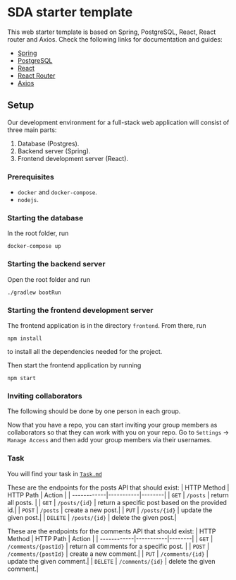 # SDA starter template

This web starter template is based on Spring, PostgreSQL, React, React router and Axios. Check the following links for documentation and guides:

- [Spring](https://spring.io/projects/spring-boot)
- [PostgreSQL](https://www.postgresql.org)
- [React](https://reactjs.org)
- [React Router](https://reacttraining.com/react-router/web/guides/quick-start)
- [Axios](https://github.com/axios/axios)

## Setup
Our development environment for a full-stack web application will consist of three main parts:

1. Database (Postgres).
2. Backend server (Spring).
3. Frontend development server (React).

### Prerequisites
- `docker` and `docker-compose`.
- `nodejs`.

### Starting the database
In the root folder, run
```
docker-compose up
```

### Starting the backend server
Open the root folder and run
```
./gradlew bootRun
```

### Starting the frontend development server
The frontend application is in the directory `frontend`. From there, run 
```
npm install
```
to install all the dependencies needed for the project.

Then start the frontend application by running
```
npm start
```

### Inviting collaborators
The following should be done by one person in each group.

Now that you have a repo, you can start inviting your group members as collaborators so that they can work
with you on your repo. Go to `Settings` -> `Manage Access` and then add your group members via their usernames.

### Task
You will find your task in [`Task.md`](Task.md)

These are the endpoints for the posts API that should exist:
| HTTP Method | HTTP Path | Action |
| ------------|-----------|--------|
| `GET`    | `/posts`      | return all posts. |
| `GET`    | `/posts/{id}` | return a specific post based on the provided id.|
| `POST`   | `/posts`      | create a new post.|
| `PUT`    | `/posts/{id}` | update the given post.|
| `DELETE` | `/posts/{id}` | delete the given post.|

These are the endpoints for the comments API that should exist:
| HTTP Method | HTTP Path | Action |
| ------------|-----------|--------|
| `GET`    | `/comments/{postId}`      | return all comments for a specific post. |
| `POST`   | `/comments/{postId}`      | create a new comment.|
| `PUT`    | `/comments/{id}` | update the given comment.|
| `DELETE` | `/comments/{id}` | delete the given comment.|
